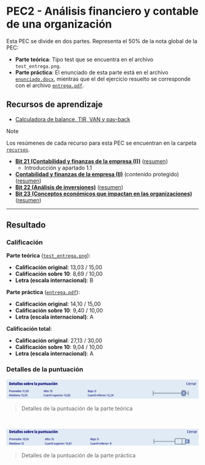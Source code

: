 # PEC2 - Análisis financiero y contable de una organización

Esta PEC se divide en dos partes. Representa el 50% de la nota global de la PEC:
- **Parte teórica**: Tipo test que se encuentra en el archivo `test_entrega.png`.
- **Parte práctica**: El enunciado de esta parte está en el archivo [`enunciado.docx`](enunciado.docx), mientras que el del ejercicio resuelto se corresponde con el archivo [`entrega.pdf`](entrega.pdf).

## Recursos de aprendizaje

- [Calculadora de balance, TIR, VAN y pay-back](./recursos/calculadora.xlsx)

>[!NOTE]
>Los resúmenes de cada recurso para esta PEC se encuentran en la carpeta [`recursos`](recursos/).

- [**Bit 21 (Contabilidad y finanzas de la empresa (I))**](http://cvapp.uoc.edu/autors/MostraPDFMaterialAction.do?id=263179&hash=1a0968aafeee5f7362c6a75eff9e5f2d44dad0c2f5ebe3e293116b24e5762337) ([resumen](./recursos/bit_21_contabilidad_y_finanzas_de_la_empresa_i_resumen.md))
	- Introducción y apartado 1.1
- [**Contabilidad y finanzas de la empresa (II)**](https://protected-content.ftp.uoc.edu/biblioteca/prestatgeries/05556_75556/90521.pdf) (contenido protegido) ([resumen](./recursos/contabilidad_y_finanzas_de_la_empresa_ii_resumen.md))
- [**Bit 22 (Análisis de inversiones)**](http://cvapp.uoc.edu/autors/MostraPDFMaterialAction.do?id=263181&hash=4c5f222055ec6ceb4523f0adfd2afc2cba2d41ca2646c41001d81e2e49cbe412) ([resumen](./recursos/bit_22_analisis_de_inversiones_resumen.md))
- [**Bit 23 (Conceptos económicos que impactan en las organizaciones)**](http://cvapp.uoc.edu/autors/MostraPDFMaterialAction.do?id=151500&hash=3fd646fe78d6cf5866ce7b47c92856d23aa9806cbf020d714dbc127b18408898) ([resumen](./recursos/bit_23_conceptos_economicos_que_impactan_en_las_organizaciones_resumen.md))

---

## Resultado

### Calificación

**Parte teórica** ([`test_entrega.png`](test_entrega.png)):

- **Calificación original**: 13,03 / 15,00
- **Calificación sobre 10**: 8,69 / 10,00
- **Letra (escala internacional)**: B

**Parte práctica** ([`entrega.pdf`](entrega.pdf)):

- **Calificación original**: 14,10 / 15,00
- **Calificación sobre 10**: 9,40 / 10,00
- **Letra (escala internacional)**: A

**Calificación total**:

- **Calificación original**: 27,13 / 30,00
- **Calificación sobre 10**: 9,04 / 10,00
- **Letra (escala internacional)**: A

### Detalles de la puntuación

![](detalles_puntuacion-cuestionario.png)
>Detalles de la puntuación de la parte teórica

<br>

![](detalles_puntuacion.png)
>Detalles de la puntuación de la parte práctica